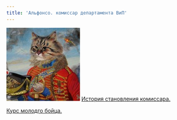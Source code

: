 ```yaml
---
title: 'Альфонсо. комиссар департамента ВиП'
---
```


![](Alfonso.jpg)
[История становления комиссара.](http://lambopedia.ru/svyashennoe-korolevstvo-lambotero/nashi-ministerstva/ministerstvo-voiny-i-pobedy/komissar-departamenta-vip/kak-alfonso-stal-komissarom)  

[Курс молодго бойца.](http://lambopedia.ru/svyashennoe-korolevstvo-lambotero/nashi-ministerstva/ministerstvo-voiny-i-pobedy/komissar-departamenta-vip/kurs-molodogo-boica)  